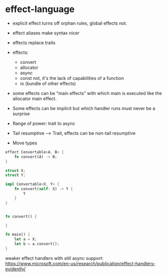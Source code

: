 # effect-language


* explicit effect turns off orphan rules, global effects not.
* effect aliases make syntax nicer
* effects replace traits
* effects:
   * convert
   * allocator
   * async
   * const not, it's the lack of capabilities of a function
   * io (bundle of other effects)

* some effects can be "main effects" with which main is executed like the allocator main effect.
* Some effects can be implicit but which handler runs must never be a surprise
* Range of power: trait to async
* Tail resumptive --> Trait, effects can be non-tail resumptive
* Move types


```rust
effect Convertable<A, B> {
    fn convert(A) -> B;
}

struct X;
struct Y;

impl Convertable<X, Y> {
    fn convert(self: X) -> Y {
        Y
    }
}


fn convert() {

}

fn main() {
    let a = X;
    let b = a.convert();
}

```

weaker effect handlers with still async support: https://www.microsoft.com/en-us/research/publication/effect-handlers-evidently/

